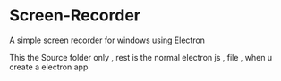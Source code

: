 # Screen-Recorder
A simple screen recorder for windows using Electron

This the Source folder only , rest is the normal electron js , file , when u create a electron app
